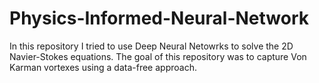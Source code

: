 # Physics-Informed-Neural-Network
In this repository I tried to use Deep Neural Netowrks to solve the 2D Navier-Stokes equations. The goal of this repository was to capture Von Karman vortexes using a data-free approach.
